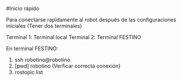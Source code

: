 #Inicio rápido

Para conectarse rapidamente al robot después de las configuraciones iniciales
(Tener dos terminales)


Terminal 1: Terminal local
Terminal 2: Terminal FESTINO


En terminal FESTINO:
1. ssh robotino@robotino
2. [pwd] robotino
(Verficar correcta conexión)
3. rostopic list


